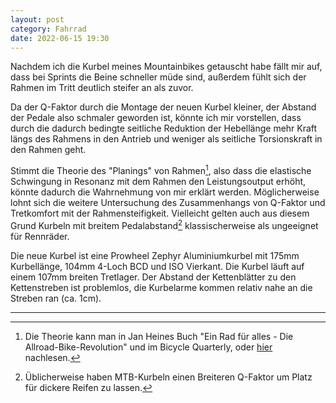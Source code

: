 ```yaml
---
layout: post
category: Fahrrad
date: 2022-06-15 19:30
---
```


Nachdem ich die Kurbel meines Mountainbikes getauscht habe fällt mir auf, dass bei Sprints die Beine schneller müde sind, außerdem fühlt sich der Rahmen im Tritt deutlich steifer an als zuvor.

Da der Q-Faktor durch die Montage der neuen Kurbel kleiner, der Abstand der Pedale also schmaler geworden ist, könnte ich mir vorstellen, dass durch die dadurch bedingte seitliche Reduktion der Hebellänge mehr Kraft längs des Rahmens in den Antrieb und weniger als seitliche Torsionskraft in den Rahmen geht.

Stimmt die Theorie des "Planings" von Rahmen[^1], also dass die elastische Schwingung in Resonanz mit dem Rahmen den Leistungsoutput erhöht, könnte dadurch die Wahrnehmung von mir erklärt werden. Möglicherweise lohnt sich die weitere Untersuchung des Zusammenhangs von Q-Faktor und Tretkomfort mit der Rahmensteifigkeit. Vielleicht gelten auch aus diesem Grund Kurbeln mit breitem Pedalabstand[^2] klassischerweise als ungeeignet für Rennräder.

Die neue Kurbel ist eine Prowheel Zephyr Aluminiumkurbel mit 175mm Kurbellänge, 104mm 4-Loch BCD und ISO Vierkant. Die Kurbel läuft auf einem 107mm breiten Tretlager. Der Abstand der Kettenblätter zu den Kettenstreben ist problemlos, die Kurbelarme kommen relativ nahe an die Streben ran (ca. 1cm).

***

[^1]: Die Theorie kann man in Jan Heines Buch "Ein Rad für alles - Die Allroad-Bike-Revolution" und im Bicycle Quarterly, oder [hier](https://www.renehersecycles.com/what-is-planing/) nachlesen.
[^2]: Üblicherweise haben MTB-Kurbeln einen Breiteren Q-Faktor um Platz für dickere Reifen zu lassen.
